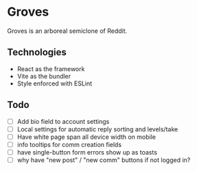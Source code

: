 # Groves

Groves is an arboreal semiclone of Reddit.

## Technologies

- React as the framework
- Vite as the bundler
- Style enforced with ESLint

## Todo

- [ ] Add bio field to account settings
- [ ] Local settings for automatic reply sorting and levels/take
- [ ] Have white page span all device width on mobile
- [ ] info tooltips for comm creation fields
- [ ] have single-button form errors show up as toasts
- [ ] why have "new post" / "new comm" buttons if not logged in?
